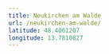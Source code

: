 ```yaml
---
title: Neukirchen am Walde
url: /neukirchen-am-walde/
latitude: 48.4061207
longitude: 13.7810827
---
```

